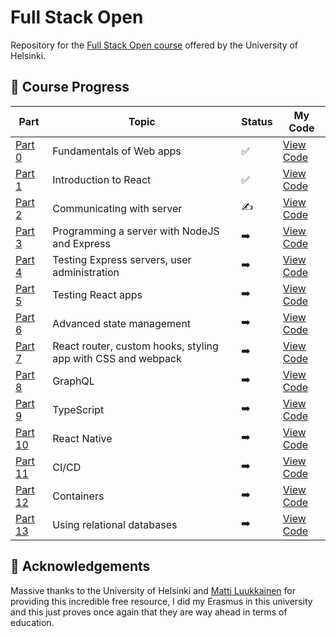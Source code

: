 # Full Stack Open

Repository for the [Full Stack Open course](https://fullstackopen.com/en/) offered by the University of Helsinki.

## 🚀 Course Progress

| Part                                                 | Topic                                                       | Status | My Code                                                                    |
|------------------------------------------------------|-------------------------------------------------------------|--------|----------------------------------------------------------------------------|
| [Part 0](https://fullstackopen.com/en/part0)         | Fundamentals of Web apps                                  | ✅     | [View Code](https://github.com/LittleHaku/fullstackopen/tree/main/part0)   |
| [Part 1](https://fullstackopen.com/en/part1)         | Introduction to React                                     | ✅     | [View Code](https://github.com/LittleHaku/fullstackopen/tree/main/part1)   |
| [Part 2](https://fullstackopen.com/en/part2)         | Communicating with server                                 | ✍️     | [View Code](https://github.com/LittleHaku/fullstackopen/tree/main/part2)   |
| [Part 3](https://fullstackopen.com/en/part3)         | Programming a server with NodeJS and Express              | ➡️     | [View Code](https://github.com/LittleHaku/fullstackopen/tree/main/part3)   |
| [Part 4](https://fullstackopen.com/en/part4)         | Testing Express servers, user administration             | ➡️     | [View Code](https://github.com/LittleHaku/fullstackopen/tree/main/part4)   |
| [Part 5](https://fullstackopen.com/en/part5)         | Testing React apps                                        | ➡️     | [View Code](https://github.com/LittleHaku/fullstackopen/tree/main/part5)   |
| [Part 6](https://fullstackopen.com/en/part6)         | Advanced state management                                 | ➡️     | [View Code](https://github.com/LittleHaku/fullstackopen/tree/main/part6)   |
| [Part 7](https://fullstackopen.com/en/part7)         | React router, custom hooks, styling app with CSS and webpack | ➡️     | [View Code](https://github.com/LittleHaku/fullstackopen/tree/main/part7)   |
| [Part 8](https://fullstackopen.com/en/part8)         | GraphQL                                                     | ➡️     | [View Code](https://github.com/LittleHaku/fullstackopen/tree/main/part8)   |
| [Part 9](https://fullstackopen.com/en/part9)         | TypeScript                                                  | ➡️     | [View Code](https://github.com/LittleHaku/fullstackopen/tree/main/part9)   |
| [Part 10](https://fullstackopen.com/en/part10)       | React Native                                                | ➡️     | [View Code](https://github.com/LittleHaku/fullstackopen/tree/main/part10) |
| [Part 11](https://fullstackopen.com/en/part11)       | CI/CD                                                       | ➡️     | [View Code](https://github.com/LittleHaku/fullstackopen/tree/main/part11) |
| [Part 12](https://fullstackopen.com/en/part12)       | Containers                                                  | ➡️     | [View Code](https://github.com/LittleHaku/fullstackopen/tree/main/part12) |
| [Part 13](https://fullstackopen.com/en/part13)       | Using relational databases                                | ➡️     | [View Code](https://github.com/LittleHaku/fullstackopen/tree/main/part13) |

## 🙏 Acknowledgements

Massive thanks to the University of Helsinki and [Matti Luukkainen](https://github.com/mluukkai) for providing this incredible free resource, I did my Erasmus in this university and this just proves once again that they are way ahead in terms of education.
